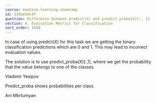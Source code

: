 ```yaml
---
course: machine-learning-zoomcamp
id: 139ae54c4f
question: Difference between predict(X) and predict_proba(X)[:, 1]
section: 4. Evaluation Metrics for Classification
sort_order: 1550
---
```


In case of using predict(X) for this task we are getting the binary classification predictions which are 0 and 1. This may lead to incorrect evaluation values.

The solution is to use predict_proba(X)[:,1], where we get the probability that the value belongs to one of the classes.

Vladimir Yesipov

Predict_proba shows probabilities per class.

Ani Mkrtumyan


